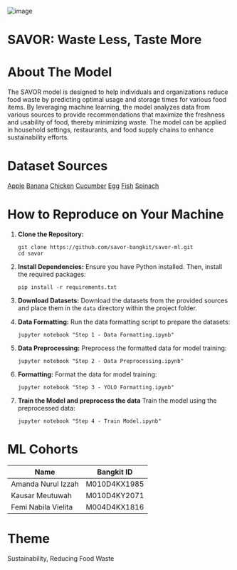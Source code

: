 ![image](https://github.com/savor-bangkit/savor-ml/assets/67036164/3f425e73-8821-465d-a006-c5ec95c1d4e8)

# SAVOR: Waste Less, Taste More

# About The Model
The SAVOR model is designed to help individuals and organizations reduce food waste by predicting optimal usage and storage times for various food items. By leveraging machine learning, the model analyzes data from various sources to provide recommendations that maximize the freshness and usability of food, thereby minimizing waste. The model can be applied in household settings, restaurants, and food supply chains to enhance sustainability efforts.

# Dataset Sources
[Apple](URL)
[Banana](URL)
[Chicken](URL)
[Cucumber](URL)
[Egg](URL)
[Fish](URL)
[Spinach](URL)


# How to Reproduce on Your Machine
1. **Clone the Repository:**
   ```
   git clone https://github.com/savor-bangkit/savor-ml.git
   cd savor
   ```

2. **Install Dependencies:**
   Ensure you have Python installed. Then, install the required packages:
   ```
   pip install -r requirements.txt
   ```

3. **Download Datasets:**
   Download the datasets from the provided sources and place them in the `data` directory within the project folder.

4. **Data Formatting:**
   Run the data formatting script to prepare the datasets:
   ```
   jupyter notebook "Step 1 - Data Formatting.ipynb"
   ```

5. **Data Preprocessing:**
   Preprocess the formatted data for model training:
   ```
   jupyter notebook "Step 2 - Data Preprocessing.ipynb"
   ```

6. **Formatting:**
   Format the data for model training:
   ```
   jupyter notebook "Step 3 - YOLO Formatting.ipynb"
   ```

7. **Train the Model and preprocess the data**
   Train the model using the preprocessed data:
   ```
   jupyter notebook "Step 4 - Train Model.ipynb"
   ```



# ML Cohorts

| Name | Bangkit ID |  
|----------|----------|
| Amanda Nurul Izzah | M010D4KX1985 |
| Kausar Meutuwah | M010D4KY2071 |
| Femi Nabila Vielita | M004D4KX1816 |


# Theme
Sustainability, Reducing Food Waste

